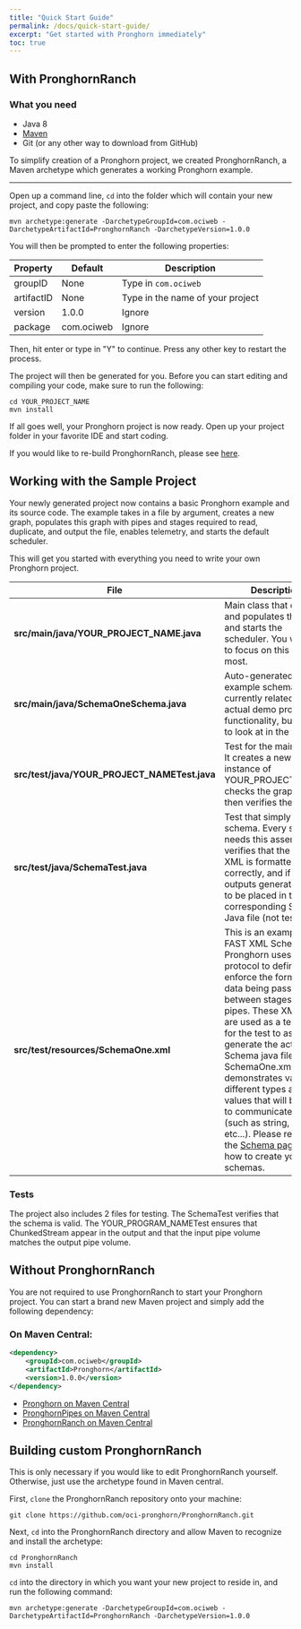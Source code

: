 ```yaml
---
title: "Quick Start Guide"
permalink: /docs/quick-start-guide/
excerpt: "Get started with Pronghorn immediately"
toc: true
---
```

## With PronghornRanch
### What you need
* Java 8
* [Maven](https://maven.apache.org/)
* Git (or any other way to download from GitHub)

To simplify creation of a Pronghorn project, we created PronghornRanch, a Maven archetype which generates a working Pronghorn example.

***

Open up a command line, `cd` into the folder which will contain your new project, and copy paste the following:
```
mvn archetype:generate -DarchetypeGroupId=com.ociweb -DarchetypeArtifactId=PronghornRanch -DarchetypeVersion=1.0.0
```

You will then be prompted to enter the following properties:

**Property**|**Default**|**Description**
-----|-----|-----
groupID|None|Type in `com.ociweb`
artifactID|None|Type in the name of your project
version|1.0.0|Ignore
package|com.ociweb|Ignore

Then, hit enter or type in "Y" to continue. Press any other key to restart the process.

The project will then be generated for you.
Before you can start editing and compiling your code, make sure to run the following:

```
cd YOUR_PROJECT_NAME
mvn install
```

If all goes well, your Pronghorn project is now ready. Open up your project folder in your favorite IDE and start coding.

If you would like to re-build PronghornRanch, please see [here](#building-custom-pronghornranch).

## Working with the Sample Project
Your newly generated project now contains a basic Pronghorn example and its source code. The example takes in a file by argument, creates a new graph, populates this graph with pipes and stages required to read, duplicate, and output the file, enables telemetry, and starts the default scheduler.

This will get you started with everything you need to write your own Pronghorn project.

| File                                       | Description                                                                                                                                                                                                                                                                                                                                                                                                                                                                                                     |
| ------------------------------------------ | --------------------------------------------------------------------------------------------------------------------------------------------------------------------------------------------------------------------------------------------------------------------------------------------------------------------------------------------------------------------------------------------------------------------------------------------------------------------------------------------------------------- |
| **src/main/java/YOUR_PROJECT_NAME.java**       | Main class that creates and populates the graph and starts the scheduler. You will want to focus on this file the most.                                                                                                                                                                                                                                                                                                                                                                                         |
| **src/main/java/SchemaOneSchema.java**         | Auto-generated example schema. Not currently related to actual demo project functionality, but useful to look at in the future.                                                                                                                                                                                                                                                                                                                                                                                 |
| **src/test/java/YOUR_PROJECT_NAMETest.java**   | Test for the main class. It creates a new instance of YOUR_PROJECT_NAME, checks the graph, and then  verifies the output.                                                                                                                                                                                                                                                                                                                                                                                       |
| **src/test/java/SchemaTest.java**              | Test that simply asserts schema. Every schema needs this assertion. It verifies that the FAST XML is formatted correctly, and if it isn't, outputs generated code to be placed in the corresponding Schema Java file (not test file).                                                                                                                                                                                                                                                                           |
| **src/test/resources/SchemaOne.xml**           | This is an example of a FAST XML Schema. Pronghorn uses this protocol to define and enforce the format of data being passed between stages and pipes. These XML files are used as a template for the test to assert and generate the actual Schema java file. The SchemaOne.xml demonstrates various different types and values that will be used to communicate data (such as string, uint, etc...). Please refer to the [Schema page](../schemas) on how to create your own schemas.     |

### Tests
The project also includes 2 files for testing. The SchemaTest verifies that the schema is valid. The YOUR_PROGRAM_NAMETest ensures that ChunkedStream appear in the output and that the input pipe volume matches the output pipe volume.

## Without PronghornRanch
You are not required to use PronghornRanch to start your Pronghorn project. You can start a brand new Maven project and simply add the following dependency:

### On Maven Central:
```xml
<dependency>
	<groupId>com.ociweb</groupId>
	<artifactId>Pronghorn</artifactId>
	<version>1.0.0</version>
</dependency>
```

* [Pronghorn on Maven Central](https://search.maven.org/#artifactdetails%7Ccom.ociweb%7CPronghorn%7C1.0.0%7Cjar)
* [PronghornPipes on Maven Central](https://search.maven.org/#artifactdetails%7Ccom.ociweb%7CPronghornPipes%7C1.0.0%7Cjar)
* [PronghornRanch on Maven Central](https://search.maven.org/#artifactdetails%7Ccom.ociweb%7CPronghornRanch%7C1.0.0%7Cmaven-archetype)

## Building custom PronghornRanch

This is only necessary if you would like to edit PronghornRanch yourself. Otherwise, just use the archetype found
in Maven central.

First, `clone` the PronghornRanch repository onto your machine:

```
git clone https://github.com/oci-pronghorn/PronghornRanch.git
```

Next, `cd` into the PronghornRanch directory and allow Maven to recognize and install the archetype:

```
cd PronghornRanch
mvn install
```

`cd` into the directory in which you want your new project to reside in, and run the following command:

```
mvn archetype:generate -DarchetypeGroupId=com.ociweb -DarchetypeArtifactId=PronghornRanch -DarchetypeVersion=1.0.0
```